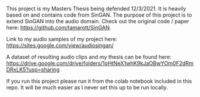 This project is my Masters Thesis being defended 12/3/2021. It is heavily based on and contains code from SinGAN. The purpose of this project is to extend SinGAN into the audio domain. Check out the original code / paper here: https://github.com/tamarott/SinGAN.

Link to my audio samples of my project here: https://sites.google.com/view/audiosingan/

A dataset of resulting audio clips and my thesis can be found here: https://drive.google.com/drive/folders/1oHtNeX1whK9kJaOBwYOm0F2dRmDRxLK5?usp=sharing

If you run this project please run it from the colab notebook included in this repo. It will be much easier as I never set this up to be run locally.
